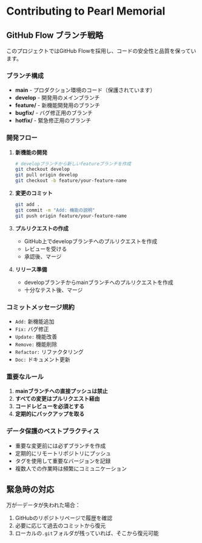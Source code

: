 # Contributing to Pearl Memorial

## GitHub Flow ブランチ戦略

このプロジェクトではGitHub Flowを採用し、コードの安全性と品質を保っています。

### ブランチ構成

- **main** - プロダクション環境のコード（保護されています）
- **develop** - 開発用のメインブランチ
- **feature/** - 新機能開発用のブランチ
- **bugfix/** - バグ修正用のブランチ
- **hotfix/** - 緊急修正用のブランチ

### 開発フロー

1. **新機能の開発**
   ```bash
   # developブランチから新しいfeatureブランチを作成
   git checkout develop
   git pull origin develop
   git checkout -b feature/your-feature-name
   ```

2. **変更のコミット**
   ```bash
   git add .
   git commit -m "Add: 機能の説明"
   git push origin feature/your-feature-name
   ```

3. **プルリクエストの作成**
   - GitHub上でdevelopブランチへのプルリクエストを作成
   - レビューを受ける
   - 承認後、マージ

4. **リリース準備**
   - developブランチからmainブランチへのプルリクエストを作成
   - 十分なテスト後、マージ

### コミットメッセージ規約

- `Add:` 新機能追加
- `Fix:` バグ修正
- `Update:` 機能改善
- `Remove:` 機能削除
- `Refactor:` リファクタリング
- `Doc:` ドキュメント更新

### 重要なルール

1. **mainブランチへの直接プッシュは禁止**
2. **すべての変更はプルリクエスト経由**
3. **コードレビューを必須とする**
4. **定期的にバックアップを取る**

### データ保護のベストプラクティス

- 重要な変更前には必ずブランチを作成
- 定期的にリモートリポジトリにプッシュ
- タグを使用して重要なバージョンを記録
- 複数人での作業時は頻繁にコミュニケーション

## 緊急時の対応

万が一データが失われた場合：

1. GitHubのリポジトリページで履歴を確認
2. 必要に応じて過去のコミットから復元
3. ローカルの`.git`フォルダが残っていれば、そこから復元可能